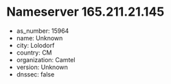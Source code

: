 # Nameserver 165.211.21.145

* as_number: 15964
* name: Unknown
* city: Lolodorf
* country: CM
* organization: Camtel
* version: Unknown
* dnssec: false
